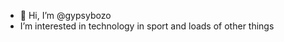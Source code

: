 - 👋 Hi, I’m @gypsybozo
- I’m interested in technology in sport and loads of other things


<!---
gypsybozo/gypsybozo is a ✨ special ✨ repository because its `README.md` (this file) appears on your GitHub profile.
You can click the Preview link to take a look at your changes.
--->
